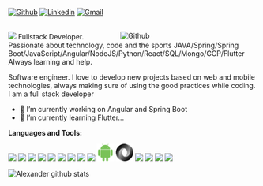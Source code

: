 [![Github](https://img.shields.io/badge/-Github-000?style=flat&logo=Github&logoColor=white)](https://github.com/sarra232)
[![Linkedin](https://img.shields.io/badge/-LinkedIn-blue?style=flat&logo=Linkedin&logoColor=white)](https://www.linkedin.com/in/wilson-sarrazola-ochoa-5660633118/)
[![Gmail](https://img.shields.io/badge/-Gmail-c14438?style=flat&logo=Gmail&logoColor=white)](mailto:wilsonsarrazola@gmail.com)
<br />
<br />

 <img width="55%" align="right" alt="Github" src="https://raw.githubusercontent.com/onimur/.github/master/.resources/git-header.svg" />


 <img src="https://github.com/TheDudeThatCode/TheDudeThatCode/blob/master/Assets/Developer.gif" width="30px"> Fullstack Developer. 
 Passionate about technology, code and the sports JAVA/Spring/Spring Boot/JavaScript/Angular/NodeJS/Python/React/SQL/Mongo/GCP/Flutter Always learning and help.

Software engineer. I love to develop new projects based on web and mobile technologies, always making sure of using the good practices while coding. I am a full stack developer

- 🔭 I’m currently working on Angular and Spring Boot
- 🌱 I’m currently learning Flutter...


**Languages and Tools:**  

<code><img height="35" src="https://alexlondon07.github.io/images/iconos/iconos-visual-studio-code.png"></code>
<code><img height="35" src="https://alexlondon07.github.io/images/iconos/iconos-html5.png"></code>
<code><img height="35" src="https://upload.wikimedia.org/wikipedia/commons/d/d9/Node.js_logo.svg"></code>
<code><img height="35" src="https://i2.wp.com/aspgems.com/wp-content/uploads/2020/01/flutter-dart.png?fit=1200%2C600&ssl=1"></code>
<code><img height="35" src="https://alexlondon07.github.io/images/iconos/iconos-Post.png"></code>
<code><img height="35" src="https://upload.wikimedia.org/wikipedia/commons/thumb/c/c3/Python-logo-notext.svg/768px-Python-logo-notext.svg.png"></code>
<code><img height="35" src="https://pbs.twimg.com/profile_images/1235868806079057921/fTL08u_H_400x400.png"></code>
<code><img height="35" src="https://upload.wikimedia.org/wikipedia/commons/thumb/c/cf/Angular_full_color_logo.svg/1200px-Angular_full_color_logo.svg.png"></code>
<code><img height="35" src="https://www.oracle.com/a/ocom/img/cb71-java-logo.png"></code>
<code><img height="35" src="https://raw.githubusercontent.com/github/explore/80688e429a7d4ef2fca1e82350fe8e3517d3494d/topics/android/android.png"></code>
<code><img height="35" src="https://raw.githubusercontent.com/github/explore/80688e429a7d4ef2fca1e82350fe8e3517d3494d/topics/json/json.png"></code>
<code><img height="35" src="https://www.anerbarrena.com/wp-content/uploads/2016/05/mysql.jpg"></code>
<code><img height="35" src="https://ugeek.github.io/blog/images-blog/git.png"></code>
<code><img height="35" src="https://raminahmadi.com/wp-content/uploads/2017/10/frontHeader.png"></code>
<code><img height="35" src="https://cloud.google.com/_static/cloud/images/social-icon-google-cloud-1200-630.png"></code>

![Alexander github stats](https://github-readme-stats.vercel.app/api?username=sarra232&show_icons=true&hide_border=true)
